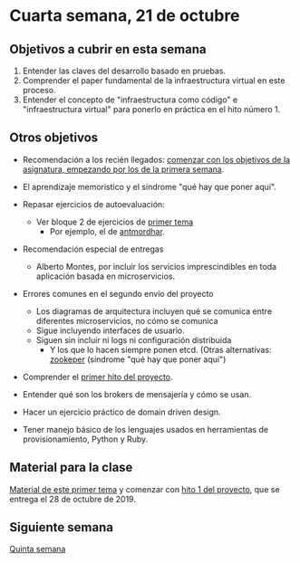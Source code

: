 # Cuarta semana, 21 de octubre

## Objetivos a cubrir en esta semana

1. Entender las claves del desarrollo basado en pruebas.
3. Comprender el paper fundamental de la infraestructura virtual en
   este proceso.
4. Entender el concepto de "infraestructura como código" e "infraestructura virtual" para ponerlo en práctica en el hito número 1.

## Otros objetivos

* Recomendación a los recién llegados: [comenzar con los objetivos de
  la asignatura, empezando por los de la primera semana](01-semana.md).
* El aprendizaje memorístico y el síndrome "qué hay que poner aquí".
* Repasar ejercicios de autoevaluación:
  * Ver bloque 2 de ejercicios de
  [primer tema](http://jj.github.io/CC/documentos/temas/Arquitecturas_para_la_nube) 
      * Por ejemplo, el de [antmordhar](https://github.com/antmordhar/EjerciciosCC/blob/master/ejerciciosTema1.md).
* Recomendación especial de entregas
  * Alberto Montes, por incluir los servicios imprescindibles en toda
    aplicación basada en microservicios.
    
* Errores comunes en el segundo envío del proyecto
  * Los diagramas de arquitectura incluyen qué se comunica entre
    diferentes microservicios, no cómo se comunica
  * Sigue incluyendo interfaces de usuario.
  * Siguen sin incluir ni logs ni configuración distribuida
    * Y los que lo hacen siempre ponen etcd. (Otras
      alternativas:
      [zookeper](https://sysgears.com/articles/managing-configuration-of-distributed-system-with-apache-zookeeper/) (síndrome
      "qué hay que poner aquí")
* Comprender el [primer hito del proyecto](http://jj.github.io/CC/documentos/proyecto/1.Infraestructura).

* Entender qué son los brokers de mensajería y cómo se usan.

* Hacer un ejercicio práctico de domain driven design.

* Tener manejo básico de los lenguajes usados en herramientas de
  provisionamiento, Python y Ruby.

## Material para la clase

[Material de este primer tema](http://jj.github.io/CC/documentos/temas/Desarrollo_basado_en_pruebas)
y comenzar
con
[hito 1 del proyecto](http://jj.github.io/CC/documentos/proyecto/1.Infraestructura),
que se entrega el 28 de octubre de 2019.

## Siguiente semana

[Quinta semana](05-semana.md)
